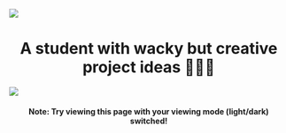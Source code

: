 <a href="google.com"><img src="https://i.postimg.cc/pLC625YV/1.png" style="max-height: 100%;"></a>
<h1 align="center">
A student with wacky but creative project ideas 👨🏻‍💻
</h1>

<div style="display: flex; flex-direction: row;">
<img src="https://github-readme-stats.vercel.app/api?username=Divdude77&theme=gotham&bg-color=0e1116&show_icons=true">
</div>
<h4 align="center">Note: Try viewing this page with your viewing mode (light/dark) switched!</h4>
